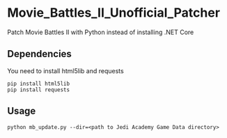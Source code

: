 # Movie_Battles_II_Unofficial_Patcher
Patch Movie Battles II with Python instead of installing .NET Core

## Dependencies
You need to install html5lib and requests
 ```
 pip install html5lib
 pip install requests
 ```

## Usage
```
python mb_update.py --dir=<path to Jedi Academy Game Data directory>
```
